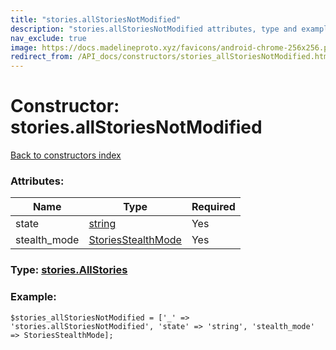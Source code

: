 ```yaml
---
title: "stories.allStoriesNotModified"
description: "stories.allStoriesNotModified attributes, type and example"
nav_exclude: true
image: https://docs.madelineproto.xyz/favicons/android-chrome-256x256.png
redirect_from: /API_docs/constructors/stories_allStoriesNotModified.html
---
```

# Constructor: stories.allStoriesNotModified  
[Back to constructors index](/API_docs/constructors/index.html)



### Attributes:

| Name     |    Type       | Required |
|----------|---------------|----------|
|state|[string](/API_docs/types/string.html) | Yes|
|stealth\_mode|[StoriesStealthMode](/API_docs/types/StoriesStealthMode.html) | Yes|



### Type: [stories.AllStories](/API_docs/types/stories.AllStories.html)


### Example:

```
$stories_allStoriesNotModified = ['_' => 'stories.allStoriesNotModified', 'state' => 'string', 'stealth_mode' => StoriesStealthMode];
```  
